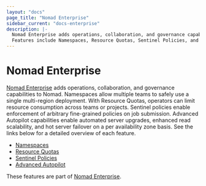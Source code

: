 ```yaml
---
layout: "docs"
page_title: "Nomad Enterprise"
sidebar_current: "docs-enterprise"
description: |-
  Nomad Enterprise adds operations, collaboration, and governance capabilities to Nomad.
  Features include Namespaces, Resource Quotas, Sentinel Policies, and Advanced Autopilot.
---
```


# Nomad Enterprise

[Nomad Enterprise](https://www.hashicorp.com/products/nomad/) adds operations, 
collaboration, and governance capabilities to Nomad. Namespaces allow multiple 
teams to safely use a single multi-region deployment. With Resource Quotas, 
operators can limit resource consumption across teams or projects. Sentinel 
policies enable enforcement of arbitrary fine-grained policies on job submission. 
Advanced Autopilot capabilities enable automated server upgrades, enhanced read 
scalability, and hot server failover on a per availability zone basis. See the 
links below for a detailed overview of each feature.

- [Namespaces](/docs/enterprise/namespaces/index.html)
- [Resource Quotas](/docs/enterprise/quotas/index.html)
- [Sentinel Policies](/docs/enterprise/sentinel/index.html)
- [Advanced Autopilot](/docs/enterprise/autopilot/index.html)

These features are part of [Nomad Enterprise](https://www.hashicorp.com/products/nomad/).
